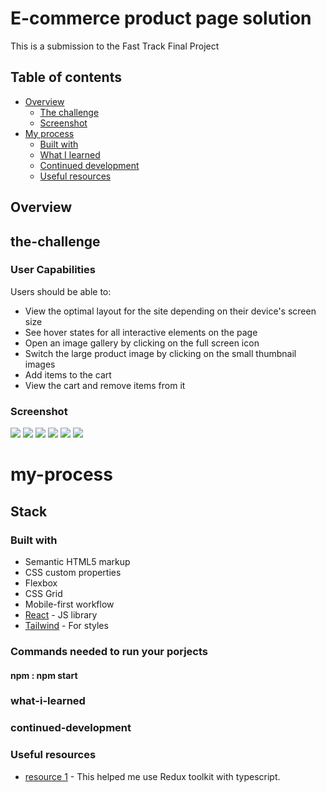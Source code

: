 #  E-commerce product page solution

This is a submission to the Fast Track Final Project

## Table of contents

- [Overview](#overview)
  - [The challenge](#the-challenge)
  - [Screenshot](#screenshot)
- [My process](#my-process)
  - [Built with](#built-with)
  - [What I learned](#what-i-learned)
  - [Continued development](#continued-development)
  - [Useful resources](#useful-resources)



## Overview
## the-challenge
### User Capabilities

Users should be able to:

- View the optimal layout for the site depending on their device's screen size
- See hover states for all interactive elements on the page
- Open an image gallery by clicking on the full screen icon
- Switch the large product image by clicking on the small thumbnail images
- Add items to the cart
- View the cart and remove items from it

### Screenshot
![](./screenshots/signin.png)
![](./screenshots/signup.png)
![](./screenshots/productsPage.png)
![](./screenshots/cart.png)
![](./screenshots/Screenshot%202022-09-15%20115103.png)
![](./screenshots/Screenshot%202022-09-15%20115307.png)

# my-process
## Stack

### Built with

- Semantic HTML5 markup
- CSS custom properties
- Flexbox
- CSS Grid
- Mobile-first workflow
- [React](https://reactjs.org/) - JS library
- [Tailwind](https://tailwindui.com/) - For styles


### Commands needed to run your porjects
#### npm :  npm start

### what-i-learned
### continued-development
### Useful resources

- [resource 1](https://codesandbox.io/s/github/reduxjs/redux/tree/master/examples/counter-ts?from-embed=&file=/src/features/counter/counterSlice.ts:2591-2661) - This helped me use Redux toolkit with typescript.
